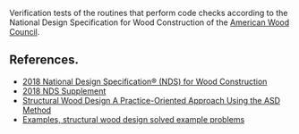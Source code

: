 Verification tests of the routines that perform code checks according to
the National Design Specification for Wood Construction of 
the [American Wood Council](https://awc.org/resource-hub/?gcat=codes-and-standards).


## References.
- [2018 National Design Specification® (NDS) for Wood Construction](https://awc.org/publications/2018-nds/)
- [2018 NDS Supplement](https://awc.org/publications/2018-nds-supplement/)
- [Structural Wood Design A Practice-Oriented Approach Using the ASD Method](https://onlinelibrary.wiley.com/doi/book/10.1002/9780470259795)
- [Examples, structural wood design solved example problems](https://books.google.es/books/about/ASD_LRFD_Examples_structural_wood_design.html?id=ZW1FAAAAYAAJ&redir_esc=y)
